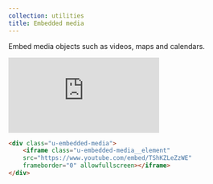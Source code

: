 ```yaml
---
collection: utilities
title: Embedded media
---
```


Embed media objects such as videos, maps and calendars.

<div class="u-embedded-media">
    <iframe class="u-embedded-media__element" src="https://www.youtube.com/embed/TShKZLeZzWE" frameborder="0" allowfullscreen></iframe>
</div>

```html
<div class="u-embedded-media">
    <iframe class="u-embedded-media__element"
    src="https://www.youtube.com/embed/TShKZLeZzWE"
    frameborder="0" allowfullscreen></iframe>
</div>
```
